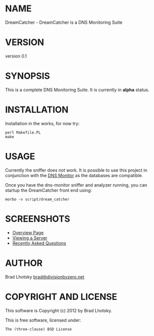 # NAME

DreamCatcher - DreamCatcher is a DNS Monitoring Suite

# VERSION

version 0.1

# SYNOPSIS

This is a complete DNS Monitoring Suite.  It is currently in __alpha__ status.

# INSTALLATION

Installation in the works, for now try:

    perl Makefile.PL
    make

# USAGE

Currently the sniffer does not work.  It is possible to use this project in conjunction with
the [DNS Monitor](https://github.com/reyjrar/dns-monitor) as the databases are compatible.

Once you have the dns-monitor sniffer and analyzer running, you can startup the DreamCatcher front
end using:

    morbo -v script/dream_catcher

# SCREENSHOTS

- [Overview Page](https://github.com/reyjrar/DreamCatcher/raw/master/examples/screenshots/0-main.png)
- [Viewing a Server](https://github.com/reyjrar/DreamCatcher/raw/master/examples/screenshots/1-server.png)
- [Recently Asked Questions](https://github.com/reyjrar/DreamCatcher/raw/master/examples/screenshots/3-questions.png)

# AUTHOR

Brad Lhotsky <brad@divisionbyzero.net>

# COPYRIGHT AND LICENSE

This software is Copyright (c) 2012 by Brad Lhotsky.

This is free software, licensed under:

    The (three-clause) BSD License
